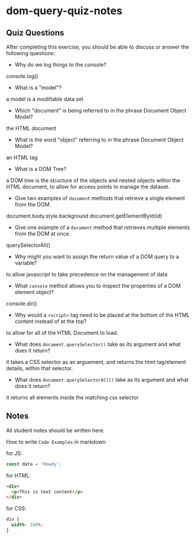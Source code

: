 # dom-query-quiz-notes

## Quiz Questions

After completing this exercise, you should be able to discuss or answer the following questions:

- Why do we log things to the console?

console.log()

- What is a "model"?

a model is a modifiable data set

- Which "document" is being referred to in the phrase Document Object Model?

the HTML document

- What is the word "object" referring to in the phrase Document Object Model?

an HTML tag

- What is a DOM Tree?

a DOM tree is the structure of the objects and nested objects within the HTML document, to allow for access points to manage the dataset.

- Give two examples of `document` methods that retrieve a single element from the DOM.

document.body.style.background
document.getElementById(id)

- Give one example of a `document` method that retrieves multiple elements from the DOM at once.

querySelectorAll()

- Why might you want to assign the return value of a DOM query to a variable?

to allow javascript to take precedence on the management of data

- What `console` method allows you to inspect the properties of a DOM element object?

console.dir()

- Why would a `<script>` tag need to be placed at the bottom of the HTML content instead of at the top?

to allow for all of the HTML Document to load.

- What does `document.querySelector()` take as its argument and what does it return?

it takes a CSS selector as an arguement, and returns the html tag/element details, within that selector.

- What does `document.querySelectorAll()` take as its argument and what does it return?

it returns all elements inside the matching css selector

## Notes

All student notes should be written here.

How to write `Code Examples` in markdown

for JS:

```javascript
const data = 'Howdy';
```

for HTML:

```html
<div>
  <p>This is text content</p>
</div>
```

for CSS:

```css
div {
  width: 100%;
}
```
